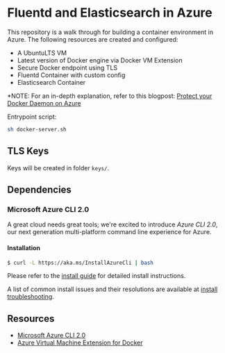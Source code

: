 # Fluentd and Elasticsearch in Azure

This repository is a walk through for building a container environment in Azure. The following resources are created and configured:

 - A UbuntuLTS VM
 - Latest version of Docker engine via Docker VM Extension
 - Secure Docker endpoint using TLS
 - Fluentd Container with custom config
 - Elasticsearch Container

*NOTE: For an in-depth explanation, refer to this blogpost: [Protect your Docker Daemon on Azure](https://tripdubroot.com/protect-your-docker-daemon-on-azure-6ec6a4942df9)

Entrypoint script:

```bash
sh docker-server.sh
```

## TLS Keys
Keys will be created in folder `keys/`.

## Dependencies

### Microsoft Azure CLI 2.0

A great cloud needs great tools; we're excited to introduce *Azure CLI 2.0*, our next generation multi-platform command line experience for Azure.

#### Installation

```bash
$ curl -L https://aka.ms/InstallAzureCli | bash
```

Please refer to the [install guide](https://docs.microsoft.com/en-us/cli/azure/install-az-cli2) for detailed install instructions.

A list of common install issues and their resolutions are available at [install troubleshooting](https://github.com/Azure/azure-cli/blob/master/doc/install_troubleshooting.md).

## Resources

 - [Microsoft Azure CLI 2.0](https://github.com/Azure/azure-cli)
 - [Azure Virtual Machine Extension for Docker](https://github.com/Azure/azure-docker-extension)
